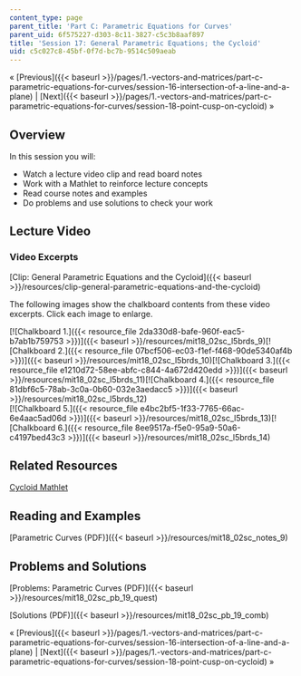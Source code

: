 ```yaml
---
content_type: page
parent_title: 'Part C: Parametric Equations for Curves'
parent_uid: 6f575227-d303-8c11-3827-c5c3b8aaf897
title: 'Session 17: General Parametric Equations; the Cycloid'
uid: c5c027c8-45bf-0f7d-bc7b-9514c509aeab
---
```


« [Previous]({{< baseurl >}}/pages/1.-vectors-and-matrices/part-c-parametric-equations-for-curves/session-16-intersection-of-a-line-and-a-plane) | [Next]({{< baseurl >}}/pages/1.-vectors-and-matrices/part-c-parametric-equations-for-curves/session-18-point-cusp-on-cycloid) »

Overview
--------

In this session you will:

*   Watch a lecture video clip and read board notes
*   Work with a Mathlet to reinforce lecture concepts
*   Read course notes and examples
*   Do problems and use solutions to check your work

Lecture Video
-------------

### Video Excerpts

[Clip: General Parametric Equations and the Cycloid]({{< baseurl >}}/resources/clip-general-parametric-equations-and-the-cycloid)

The following images show the chalkboard contents from these video excerpts. Click each image to enlarge.

[![Chalkboard 1.]({{< resource_file 2da330d8-bafe-960f-eac5-b7ab1b759753 >}})]({{< baseurl >}}/resources/mit18_02sc_l5brds_9)[![Chalkboard 2.]({{< resource_file 07bcf506-ec03-f1ef-f468-90de5340af4b >}})]({{< baseurl >}}/resources/mit18_02sc_l5brds_10)[![Chalkboard 3.]({{< resource_file e1210d72-58ee-abfc-c844-4a672d420edd >}})]({{< baseurl >}}/resources/mit18_02sc_l5brds_11)[![Chalkboard 4.]({{< resource_file 81dbf6c5-78ab-3c0a-0b60-032e3aedacc5 >}})]({{< baseurl >}}/resources/mit18_02sc_l5brds_12)  
[![Chalkboard 5.]({{< resource_file e4bc2bf5-1f33-7765-66ac-6e4aac5ad06d >}})]({{< baseurl >}}/resources/mit18_02sc_l5brds_13)[![Chalkboard 6.]({{< resource_file 8ee9517a-f5e0-95a9-50a6-c4197bed43c3 >}})]({{< baseurl >}}/resources/mit18_02sc_l5brds_14)

Related Resources
-----------------

[Cycloid Mathlet](/ans7870/18/18.02SC/f10/mathlets/wheel.html "Open in a new window.")

Reading and Examples
--------------------

[Parametric Curves (PDF)]({{< baseurl >}}/resources/mit18_02sc_notes_9)

Problems and Solutions
----------------------

[Problems: Parametric Curves (PDF)]({{< baseurl >}}/resources/mit18_02sc_pb_19_quest)

[Solutions (PDF)]({{< baseurl >}}/resources/mit18_02sc_pb_19_comb)

« [Previous]({{< baseurl >}}/pages/1.-vectors-and-matrices/part-c-parametric-equations-for-curves/session-16-intersection-of-a-line-and-a-plane) | [Next]({{< baseurl >}}/pages/1.-vectors-and-matrices/part-c-parametric-equations-for-curves/session-18-point-cusp-on-cycloid) »